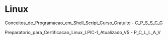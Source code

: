 # Linux

Conceitos_de_Programacao_em_Shell_Script_Curso_Gratuito - C_P_S_S_C_G

Preparatorio_para_Certificacao_Linux_LPIC-1_Atualizado_V5 - P_C_L_L_A_V
